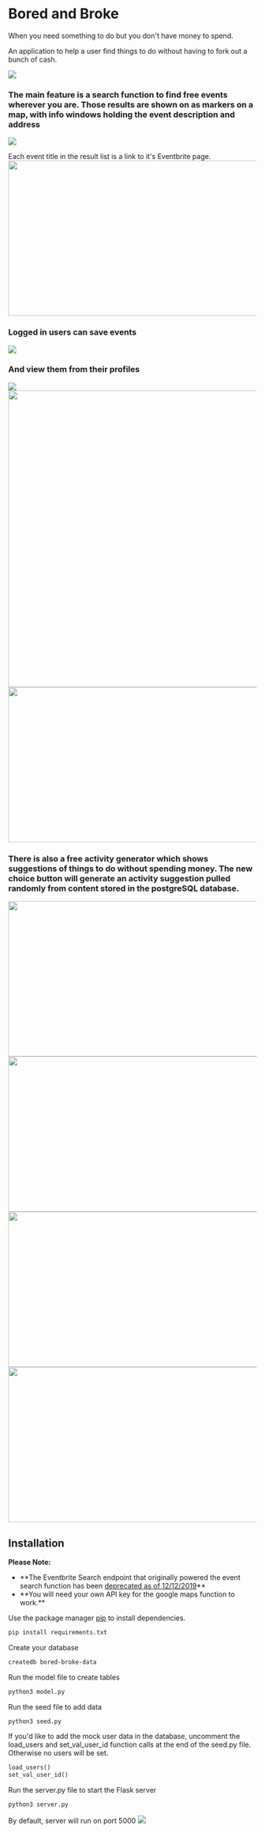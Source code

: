 # Bored and Broke

When you need something to do but you don't have money to spend.

An application to help a user find things to do without having to fork out a bunch of cash.

<img src="./screenshots/george-register.gif">


<h3>The main feature is a search function to find free
events wherever you are. Those results are shown on as markers on a map, with info windows holding the event description and address</h3>
<img src="./screenshots/welcome-george.gif">

Each event title in the result list is a link to it's Eventbrite page.
<img src="./screenshots/info-window.png" width="600px" height="314px" align="center">

<h3>Logged in users can save events</h3>
<img src="./screenshots/george-save-event.gif">

<h3>And view them from their profiles</h3>
<img src="./screenshots/george-see-saved.gif">
<div>
<img src="./screenshots/user-profile.png" width="600px">
<img src="./screenshots/user-saved-events.png" width="600px" height="314px">
</div>

<h3>There is also a free activity generator which shows suggestions of things to do without spending money.
The new choice button will generate an activity suggestion pulled randomly from content stored in the postgreSQL database.</h3>

<img src="./screenshots/free-activity-start.png" width="600px" height="314px">
<img src="./screenshots/do-some-yoga.png" width="600px" height="314px">
<img src="./screenshots/read-a-book.png" width="600px" height="314px">
<img src="./screenshots/write-a-gratitude-list.png" width="600px" height="314px">

## Installation

**Please Note:**<br>
<ul>
<li>**The Eventbrite Search endpoint that originally powered the event search function has been <a href="https://www.eventbrite.com/platform/docs/changelog" target="_blank">deprecated as of 12/12/2019</a>**</li>
<li>**You will need your own API key for the google maps function to work.**</li>
</ul>

Use the package manager [pip](https://pip.pypa.io/en/stable/) to install dependencies.

```bash
pip install requirements.txt
```

Create your database

```bash
createdb bored-broke-data
```

Run the model file to create tables
```bash
python3 model.py
```

Run the seed file to add data
```bash
python3 seed.py
```

If you'd like to add the mock user data in the database, uncomment the load_users and set_val_user_id function calls at the end of the seed.py file. Otherwise no users will be set.
```python
load_users()
set_val_user_id()
```

Run the server.py file to start the Flask server
```bash
python3 server.py
```
By default, server will run on port 5000
<img src="./screenshots/port-5000.png">


